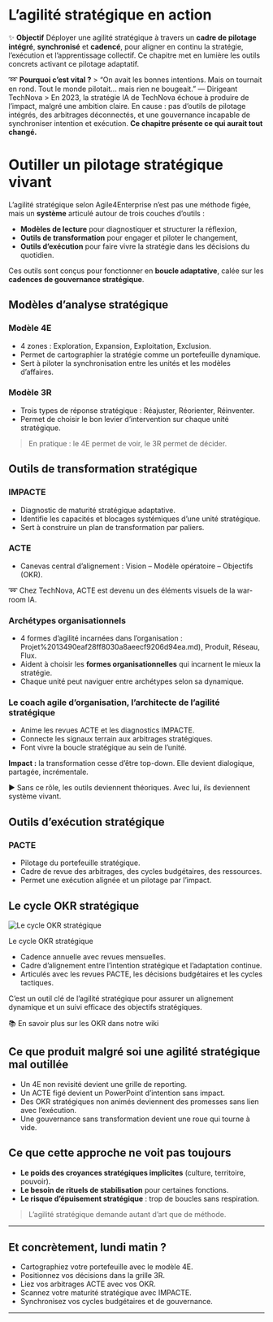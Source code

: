 # L’agilité stratégique en action



✨ **Objectif** Déployer une agilité stratégique à travers un **cadre de pilotage intégré**, **synchronisé** et **cadencé**, pour aligner en continu la stratégie, l’exécution et l’apprentissage collectif. Ce chapitre met en lumière les outils concrets activant ce pilotage adaptatif.

➿ **Pourquoi c’est vital ?** > “On avait les bonnes intentions. Mais on tournait en rond. Tout le monde pilotait... mais rien ne bougeait.” — Dirigeant TechNova > En 2023, la stratégie IA de TechNova échoue à produire de l’impact, malgré une ambition claire. En cause : pas d’outils de pilotage intégrés, des arbitrages déconnectés, et une gouvernance incapable de synchroniser intention et exécution. **Ce chapitre présente ce qui aurait tout changé.**

# **Outiller un pilotage stratégique vivant**

L’agilité stratégique selon Agile4Enterprise n’est pas une méthode figée, mais un **système** articulé autour de trois couches d’outils :

- **Modèles de lecture** pour diagnostiquer et structurer la réflexion,
- **Outils de transformation** pour engager et piloter le changement,
- **Outils d’exécution** pour faire vivre la stratégie dans les décisions du quotidien.

Ces outils sont conçus pour fonctionner en **boucle adaptative**, calée sur les **cadences de gouvernance stratégique**.

## Modèles d’analyse stratégique

### Modèle 4E

- 4 zones : Exploration, Expansion, Exploitation, Exclusion.
- Permet de cartographier la stratégie comme un portefeuille dynamique.
- Sert à piloter la synchronisation entre les unités et les modèles d’affaires.

### Modèle 3R

- Trois types de réponse stratégique : Réajuster, Réorienter, Réinventer.
- Permet de choisir le bon levier d’intervention sur chaque unité stratégique.

> En pratique : le 4E permet de voir, le 3R permet de décider.
> 

## Outils de transformation stratégique

### IMPACTE

- Diagnostic de maturité stratégique adaptative.
- Identifie les capacités et blocages systémiques d’une unité stratégique.
- Sert à construire un plan de transformation par paliers.

### ACTE

- Canevas central d’alignement : Vision – Modèle opératoire – Objectifs (OKR).

➿ Chez TechNova, ACTE est devenu un des éléments visuels de la war-room IA.

### Archétypes organisationnels

- 4 formes d’agilité incarnées dans l’organisation : Projet%2013490eaf28ff8030a8aeecf9206d94ea.md), Produit, Réseau, Flux.
- Aident à choisir les **formes organisationnelles** qui incarnent le mieux la stratégie.
- Chaque unité peut naviguer entre archétypes selon sa dynamique.

### Le coach agile d’organisation, l’architecte de l’agilité stratégique

- Anime les revues ACTE et les diagnostics IMPACTE.
- Connecte les signaux terrain aux arbitrages stratégiques.
- Font vivre la boucle stratégique au sein de l’unité.

**Impact :** la transformation cesse d’être top-down. Elle devient dialogique, partagée, incrémentale.

► Sans ce rôle, les outils deviennent théoriques. Avec lui, ils deviennent système vivant.

## Outils d’exécution stratégique

### PACTE

- Pilotage du portefeuille stratégique.
- Cadre de revue des arbitrages, des cycles budgétaires, des ressources.
- Permet une exécution alignée et un pilotage par l’impact.

## Le cycle OKR stratégique

![Le cycle OKR stratégique](L%E2%80%99agilite%CC%81%20strate%CC%81gique%20en%20action%2013490eaf28ff80d7ab1de95853019041/image.png)

Le cycle OKR stratégique

- Cadence annuelle avec revues mensuelles.
- Cadre d’alignement entre l’intention stratégique et l’adaptation continue.
- Articulés avec les revues PACTE, les décisions budgétaires et les cycles tactiques.

C’est un outil clé de l’agilité stratégique pour assurer un alignement dynamique et un suivi efficace des objectifs stratégiques.

📚 En savoir plus sur les OKR dans notre wiki

## Ce que produit malgré soi une agilité stratégique mal outillée

- Un 4E non revisité devient une grille de reporting.
- Un ACTE figé devient un PowerPoint d’intention sans impact.
- Des OKR stratégiques non animés deviennent des promesses sans lien avec l’exécution.
- Une gouvernance sans transformation devient une roue qui tourne à vide.

## Ce que cette approche ne voit pas toujours

- **Le poids des croyances stratégiques implicites** (culture, territoire, pouvoir).
- **Le besoin de rituels de stabilisation** pour certaines fonctions.
- **Le risque d’épuisement stratégique** : trop de boucles sans respiration.

> L’agilité stratégique demande autant d’art que de méthode.
> 

---

## Et concrètement, lundi matin ?

- Cartographiez votre portefeuille avec le modèle 4E.
- Positionnez vos décisions dans la grille 3R.
- Liez vos arbitrages ACTE avec vos OKR.
- Scannez votre maturité stratégique avec IMPACTE.
- Synchronisez vos cycles budgétaires et de gouvernance.

---

#